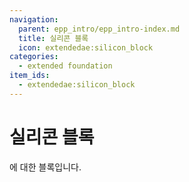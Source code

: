 ```yaml
---
navigation:
  parent: epp_intro/epp_intro-index.md
  title: 실리콘 블록
  icon: extendedae:silicon_block
categories:
  - extended foundation
item_ids:
  - extendedae:silicon_block
---
```


# 실리콘 블록

<Row>
<BlockImage id="extendedae:silicon_block" scale="8"></BlockImage>
</Row>

<ItemLink id="ae2:silicon" />에 대한 블록입니다.
